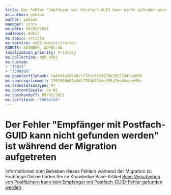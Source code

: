 ```yaml
---
title: Der Fehler "Empfänger mit Postfach-GUID kann nicht gefunden werden" ist während der Migration aufgetreten
ms.author: pebaum
author: pebaum
manager: scotv
ms.date: 09/03/2021
audience: Admin
ms.topic: article
ms.service: o365-administration
ROBOTS: NOINDEX, NOFOLLOW
localization_priority: Priority
ms.collection: Adm_O365
ms.custom:
- "13811"
- "3500008"
ms.openlocfilehash: f44b3fa3d988cc778c2f1539706292329491a996
ms.sourcegitcommit: 1761960d03b3df7783b744ee539a7e6dbabae90c
ms.translationtype: HT
ms.contentlocale: de-DE
ms.lasthandoff: 09/03/2021
ms.locfileid: "58884156"
---
```

# <a name="cannot-find-a-recipient-that-has-mailbox-guid-error-during-migration"></a>Der Fehler "Empfänger mit Postfach-GUID kann nicht gefunden werden" ist während der Migration aufgetreten

Informationen zum Beheben dieses Fehlers während der Migration zu Exchange Online finden Sie im Knowledge Base-Artikel [Beim Verschieben von Postfächern kann kein Empfänger mit Postfach-GUID-Fehler gefunden werden](https://docs.microsoft.com/exchange/troubleshoot/move-mailboxes/migrationpermanentexception-when-moving-mailboxes).